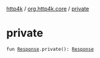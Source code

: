 [http4k](../index.md) / [org.http4k.core](index.md) / [private](./private.md)

# private

`fun `[`Response`](-response/index.md)`.private(): `[`Response`](-response/index.md)